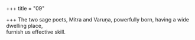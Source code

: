 +++
title = "09"

+++
The two sage poets, Mitra and Varuṇa, powerfully born, having a wide  dwelling place,  
furnish us effective skill.  